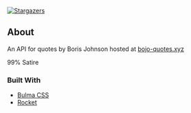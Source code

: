 [![Stargazers][stars-shield]][stars-url]

## About

An API for quotes by Boris Johnson hosted at [bojo-quotes.xyz](https://bojo-quotes.xyz)

99% Satire

### Built With

* [Bulma CSS](https://bulma.io/)
* [Rocket](https://rocket.rs/)


[stars-shield]: https://img.shields.io/github/stars/k200-dev/bojo-quotes.svg?style=for-the-badge
[stars-url]: https://github.com/k200-dev/bojo-quotes
